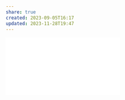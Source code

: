 ```yaml
---
share: true
created: 2023-09-05T16:17
updated: 2023-11-28T19:47
---
```


![Giả thiết về giá trị của Trấn Kỳ](../../2%20Gi%E1%BA%A3%20thuy%E1%BA%BFt/Gi%E1%BA%A3%20thi%E1%BA%BFt%20v%E1%BB%81%20gi%C3%A1%20tr%E1%BB%8B%20c%E1%BB%A7a%20Tr%E1%BA%A5n%20K%E1%BB%B3.md)
